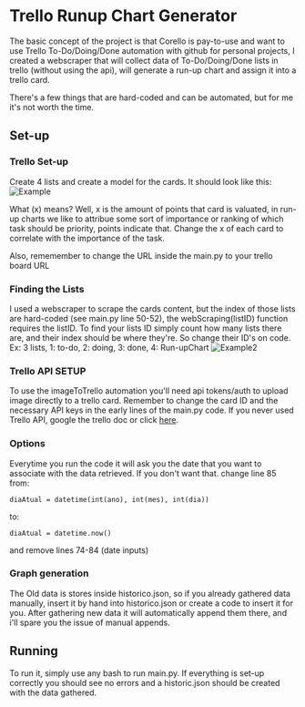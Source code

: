 # Trello Runup Chart Generator
The basic concept of the project is that Corello is pay-to-use and want to use Trello To-Do/Doing/Done automation with github for personal projects, I created a webscraper that will collect data of To-Do/Doing/Done lists in trello (without using the api), will generate a run-up chart and assign it into a trello card.

There's a few things that are hard-coded and can be automated, but for me it's not worth the time.

## Set-up

### Trello Set-up
Create 4 lists and create a model for the cards. It should look like this:
![Example](https://user-images.githubusercontent.com/49570622/142889496-d6e18d5b-4530-481e-8959-4e90fc5d61be.png)

What (x) means?
Well, x is the amount of points that card is valuated, in run-up charts we like to attribue some sort of importance or ranking of which task should be priority, points indicate that. Change the x of each card to correlate with the importance of the task.

Also, rememember to change the URL inside the main.py to your trello board URL

### Finding the Lists
I used a webscraper to scrape the cards content, but the index of those lists are hard-coded (see main.py line 50-52), the webScraping(listID) function requires the listID.
To find your lists ID simply count how many lists there are, and their index should be where they're. So change their ID's on code.
Ex:
3 lists, 1: to-do, 2: doing, 3: done, 4: Run-upChart
![Example2](https://user-images.githubusercontent.com/49570622/142889994-cd145cad-227c-4ddc-ba39-eace0b444754.png)

### Trello API SETUP
To use the imageToTrello automation you'll need api tokens/auth to upload image directly to a trello card. Remember to change the card ID and the necessary API keys in the early lines of the main.py code.
If you never used Trello API, google the trello doc or click [here](https://developer.atlassian.com/cloud/trello/).

### Options
Everytime you run the code it will ask you the date that you want to associate with the data retrieved. If you don't want that. change line 85 from:
```
diaAtual = datetime(int(ano), int(mes), int(dia)) 
```
to:
```
diaAtual = datetime.now()
```
and remove lines 74-84 (date inputs)

### Graph generation
The Old data is stores inside historico.json, so if you already gathered data manually, insert it by hand into historico.json or create a code to insert it for you.
After gathering new data it will automatically append them there, and i'll spare you the issue of manual appends.

## Running
To run it, simply use any bash to run main.py. If everything is set-up correctly you should see no errors and a historic.json should be created with the data gathered.

